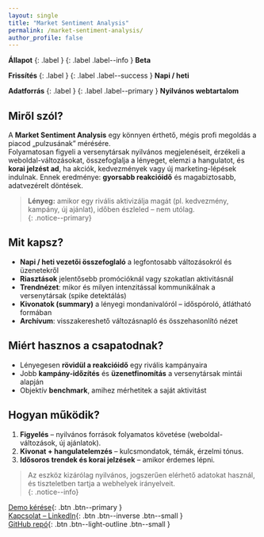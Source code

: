 ```yaml
---
layout: single
title: "Market Sentiment Analysis"
permalink: /market-sentiment-analysis/
author_profile: false
---
```


**Állapot** {: .label }
{: .label .label--info } **Beta**

**Frissítés** {: .label }
{: .label .label--success } **Napi / heti**

**Adatforrás** {: .label }
{: .label .label--primary } **Nyilvános webtartalom**

## Miről szól?

A **Market Sentiment Analysis** egy könnyen érthető, mégis profi megoldás a piacod „pulzusának” mérésére.  
Folyamatosan figyeli a versenytársak nyilvános megjelenéseit, érzékeli a weboldal-változásokat, összefoglalja a lényeget, elemzi a hangulatot, és **korai jelzést ad**, ha akciók, kedvezmények vagy új marketing-lépések indulnak. Ennek eredménye: **gyorsabb reakcióidő** és magabiztosabb, adatvezérelt döntések.

> **Lényeg:** amikor egy rivális aktivizálja magát (pl. kedvezmény, kampány, új ajánlat), időben észleled – nem utólag.  
{: .notice--primary}

## Mit kapsz?

- <i class="fas fa-newspaper"></i> **Napi / heti vezetői összefoglaló** a legfontosabb változásokról és üzenetekről  
- <i class="fas fa-bell"></i> **Riasztások** jelentősebb promócióknál vagy szokatlan aktivitásnál  
- <i class="fas fa-chart-line"></i> **Trendnézet**: mikor és milyen intenzitással kommunikálnak a versenytársak (spike detektálás)  
- <i class="fas fa-file-alt"></i> **Kivonatok (summary)** a lényegi mondanivalóról – időspóroló, átlátható formában  
- <i class="fas fa-archive"></i> **Archívum**: visszakereshető változásnapló és összehasonlító nézet

## Miért hasznos a csapatodnak?

- <i class="fas fa-bolt"></i> Lényegesen **rövidül a reakcióidő** egy rivális kampányaira  
- <i class="fas fa-clock"></i> Jobb **kampány-időzítés** és **üzenetfinomítás** a versenytársak mintái alapján  
- <i class="fas fa-balance-scale"></i> Objektív **benchmark**, amihez mérhetitek a saját aktivitást

## Hogyan működik?

1. **Figyelés** – nyilvános források folyamatos követése (weboldal-változások, új ajánlatok).  
2. **Kivonat + hangulatelemzés** – kulcsmondatok, témák, érzelmi tónus.  
3. **Idősoros trendek és korai jelzések** – amikor érdemes lépni.

> Az eszköz kizárólag nyilvános, jogszerűen elérhető adatokat használ, és tiszteletben tartja a webhelyek irányelveit.  
{: .notice--info}

[Demo kérése](/contact/){: .btn .btn--primary }  
[Kapcsolat – LinkedIn](https://www.linkedin.com/in/zoltan-szombathy/){: .btn .btn--inverse .btn--small }  
[GitHub repó](https://github.com/SzoZoli/zoli-blog){: .btn .btn--light-outline .btn--small }
